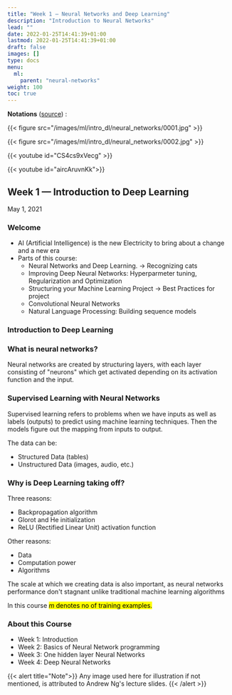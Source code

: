 ```yaml
---
title: "Week 1 — Neural Networks and Deep Learning"
description: "Introduction to Neural Networks"
lead: ""
date: 2022-01-25T14:41:39+01:00
lastmod: 2022-01-25T14:41:39+01:00
draft: false
images: []
type: docs
menu:
  ml:
    parent: "neural-networks"
weight: 100
toc: true
---
```


**Notations** ([source](https://d3c33hcgiwev3.cloudfront.net/\_106ac679d8102f2bee614cc67e9e5212\_deep-learning-notation.pdf?Expires=1620000000\&Signature=fe\~qRZvLw6SimSF12-T5HtrkfXkSimV5guX598PhKSOqjhkoGAKMFHrbJThtMzFJl0ZzDITzj43relXQnxoGzWr-Y2r\~4otSFE2hCJv8xPwUaQEovPt4Fk2p\~mS9ff5SZ2iaZFnbwaH4p9guk1sID82Pcs691QWZrx0EIezXYrM\_\&Key-Pair-Id=APKAJLTNE6QMUY6HBC5A)) :

{{< figure src="/images/ml/intro_dl/neural_networks/0001.jpg" >}}

{{< figure src="/images/ml/intro_dl/neural_networks/0002.jpg" >}}

{{< youtube id="CS4cs9xVecg" >}}

{{< youtube id="aircAruvnKk">}}

## Week 1 — Introduction to Deep Learning

May 1, 2021

### Welcome

* AI (Artificial Intelligence) is the new Electricity to bring about a change and a new era
* Parts of this course:
  * Neural Networks and Deep Learning. → Recognizing cats
  * Improving Deep Neural Networks: Hyperparmeter tuning, Regularization and Optimization
  * Structuring your Machine Learning Project → Best Practices for project
  * Convolutional Neural Networks
  * Natural Language Processing: Building sequence models

### Introduction to Deep Learning

### What is neural networks?

Neural networks are created by structuring layers, with each layer consisting of "neurons" which get activated depending on its activation function and the input.

### Supervised Learning with Neural Networks

Supervised learning refers to problems when we have inputs as well as labels (outputs) to predict using machine learning techniques. Then the models figure out the mapping from inputs to output.

The data can be:

* Structured Data (tables)
* Unstructured Data (images, audio, etc.)

### Why is Deep Learning taking off?

Three reasons:

* Backpropagation algorithm
* Glorot and He initialization
* ReLU (Rectified Linear Unit) activation function

Other reasons:

* Data
* Computation power
* Algorithms

The scale at which we creating data is also important, as neural networks performance don't stagnant unlike traditional machine learning algorithms

In this course <mark class="y">$m$ denotes no of training examples.</mark>

### About this Course
* Week 1: Introduction
* Week 2: Basics of Neural Network programming
* Week 3: One hidden layer Neural Networks
* Week 4: Deep Neural Networks

{{< alert title="Note">}}
Any image used here for illustration if not mentioned, is attributed to Andrew Ng's lecture slides.
{{< /alert >}}